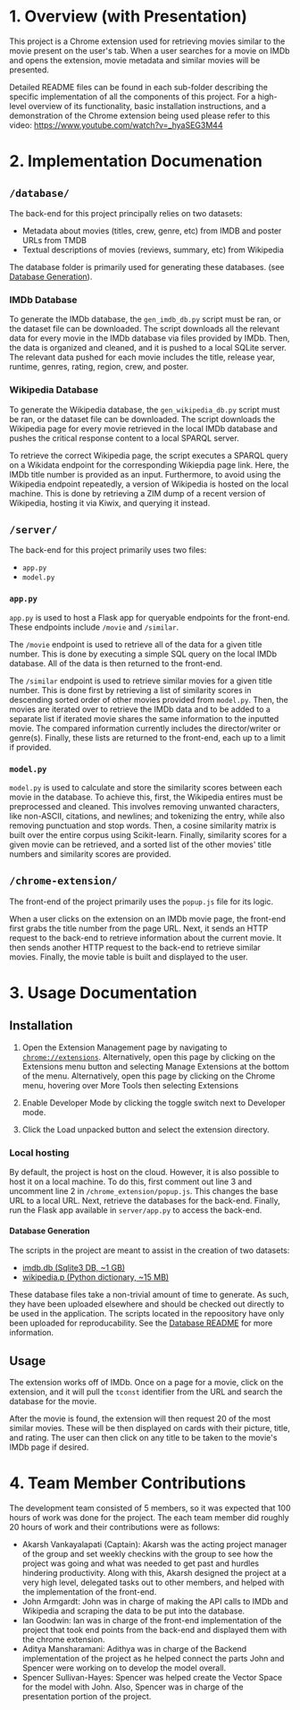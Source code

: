 # 1. Overview (with Presentation)
This project is a Chrome extension used for retrieving movies similar to the movie present on the user's tab. When a user searches for a movie on IMDb and opens the extension, movie metadata and similar movies will be presented. 

Detailed README files can be found in each sub-folder describing the specific implementation of all the components of this project. For a high-level overview of its functionality, basic installation instructions, and a demonstration of the Chrome extension being used please refer to this video: https://www.youtube.com/watch?v=_hyaSEG3M44

# 2. Implementation Documenation
## `/database/`
The back-end for this project principally relies on two datasets:

* Metadata about movies (titles, crew, genre, etc) from IMDB and poster URLs from TMDB
* Textual descriptions of movies (reviews, summary, etc) from Wikipedia

The database folder is primarily used for generating these databases. (see [Database Generation](#database-generation)).
### IMDb Database
 To generate the IMDb database, the `gen_imdb_db.py` script must be ran, or the dataset file can be downloaded. The script downloads all the relevant data for every movie in the IMDb database via files provided by IMDb. Then, the data is organized and cleaned, and it is pushed to a local SQLite server. The relevant data pushed for each movie includes the title, release year, runtime, genres, rating, region, crew, and poster. 
### Wikipedia Database
 To generate the Wikipedia database, the `gen_wikipedia_db.py` script must be ran, or the dataset file can be downloaded. The script downloads the Wikipedia page for every movie retrieved in the local IMDb database and pushes the critical response content to a local SPARQL server. 
 
 To retrieve the correct Wikipedia page, the script executes a SPARQL query on a Wikidata endpoint for the corresponding Wikiepdia page link. Here, the IMDb title number is provided as an input. Furthermore, to avoid using the Wikipedia endpoint repeatedly, a version of Wikipedia is hosted on the local machine. This is done by retrieving a ZIM dump of a recent version of Wikipedia, hosting it via Kiwix, and querying it instead.


## `/server/`
The back-end for this project primarily uses two files:
* `app.py`
* `model.py`
### `app.py`
`app.py` is used to host a Flask app for queryable endpoints for the front-end. These endpoints include `/movie` and `/similar`. 

The `/movie` endpoint is used to retrieve all of the data for a given title number. This is done by executing a simple SQL query on the local IMDb database. All of the data is then returned to the front-end.

The `/similar` endpoint is used to retrieve similar movies for a given title number. This is done first by retrieving a list of similarity scores in descending sorted order of other movies provided from `model.py`. Then, the movies are iterated over to retrieve the IMDb data and to be added to a separate list if iterated movie shares the same information to the inputted movie. The compared information currently includes the director/writer or genre(s). Finally, these lists are returned to the front-end, each up to a limit if provided.

### `model.py`
`model.py` is used to calculate and store the similarity scores between each movie in the database. To achieve this, first, the Wikipedia entires must be preprocessed and cleaned. This involves removing unwanted characters, like non-ASCII, citations, and newlines; and tokenizing the entry, while also removing punctuation and stop words. Then, a cosine similarity matrix is built over the entire corpus using Scikit-learn. Finally, similarity scores for a given movie can be retrieved, and a sorted list of the other movies' title numbers and similarity scores are provided.

## `/chrome-extension/`
The front-end of the project primarily uses the `popup.js` file for its logic. 

When a user clicks on the extension on an IMDb movie page, the front-end first grabs the title number from the page URL. Next, it sends an HTTP request to the back-end to retrieve information about the current movie. It then sends another HTTP request to the back-end to retrieve similar movies. Finally, the movie table is built and displayed to the user.

# 3. Usage Documentation

## Installation
1. Open the Extension Management page by navigating to [`chrome://extensions`](chrome://extensions).
    Alternatively, open this page by clicking on the Extensions menu button and selecting Manage Extensions at the bottom of the menu.
    Alternatively, open this page by clicking on the Chrome menu, hovering over More Tools then selecting Extensions

2. Enable Developer Mode by clicking the toggle switch next to Developer mode.

3. Click the Load unpacked button and select the extension directory.
### Local hosting
By default, the project is host on the cloud. However, it is also possible to host it on a local machine. To do this, first comment out line 3 and uncomment line 2 in `/chrome_extension/popup.js`. This changes the base URL to a local URL. Next, retrieve the databases for the back-end. Finally, run the Flask app available in `server/app.py` to access the back-end. 
#### Database Generation
The scripts in the project are meant to assist in the creation of two datasets:

* [imdb.db (Sqlite3 DB, ~1 GB)](https://drive.google.com/file/d/1jlYawRw3HDthGsxZNQYrWliYEGztTVCQ/view?usp=sharing)
* [wikipedia.p (Python dictionary, ~15 MB)](https://drive.google.com/file/d/1LDV9-5GKlacbMOxiZ613_69EL4G7aQXS/view?usp=sharing)

These database files take a non-trivial amount of time to generate. As such, they have been uploaded elsewhere and should be checked out directly to be used in the application. The scripts located in the repoository have only been uploaded for reproducability. See the [Database README](https://github.com/VAkarsh20/CS410CourseProject/blob/main/database/README.md) for more information.
## Usage
The extension works off of IMDb. Once on a page for a movie, click on the extension, and it will pull the `tconst` identifier from the URL and search the database for the movie.

After the movie is found, the extension will then request 20 of the most similar movies. These will be then displayed on cards with
their picture, title, and rating. The user can then click on any title to be taken to the movie's IMDb page if desired.

# 4. Team Member Contributions
The development team consisted of 5 members, so it was expected that 100 hours of work was done for the project. The each team member did roughly 20 hours of work and their contributions were as follows:
* Akarsh Vankayalapati (Captain): Akarsh was the acting project manager of the group and set weekly checkins with the group to see how the project was going and what was needed to get past and hurdles hindering productivity. Along with this, Akarsh designed the project at a very high level, delegated tasks out to other members, and helped with the implementation of the front-end.
* John Armgardt: John was in charge of making the API calls to IMDb and Wikipedia and scraping the data to be put into the database.
* Ian Goodwin: Ian was in charge of the front-end implementation of the project that took end points from the back-end and displayed them with the chrome extension.
* Aditya Mansharamani: Adithya was in charge of the Backend implementation of the project as he helped connect the parts John and Spencer were working on to develop the model overall. 
* Spencer Sullivan-Hayes: Spencer was helped create the Vector Space for the model with John. Also, Spencer was in charge of the presentation portion of the project.
